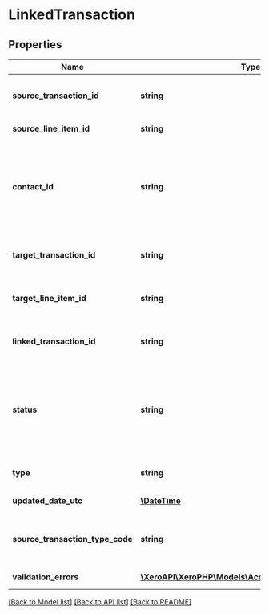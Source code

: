 # LinkedTransaction

## Properties
Name | Type | Description | Notes
------------ | ------------- | ------------- | -------------
**source_transaction_id** | **string** | Filter by the SourceTransactionID. Get all the linked transactions created from a particular ACCPAY invoice | [optional] 
**source_line_item_id** | **string** | The line item identifier from the source transaction. | 
**contact_id** | **string** | Filter by the combination of ContactID and Status. Get all the linked transactions that have been assigned to a particular customer and have a particular status e.g. GET /LinkedTransactions?ContactID&#x3D;4bb34b03-3378-4bb2-a0ed-6345abf3224e&amp;Status&#x3D;APPROVED. | [optional] 
**target_transaction_id** | **string** | Filter by the TargetTransactionID. Get all the linked transactions  allocated to a particular ACCREC invoice | [optional] 
**target_line_item_id** | **string** | The line item identifier from the target transaction. It is possible  to link multiple billable expenses to the same TargetLineItemID. | [optional] 
**linked_transaction_id** | **string** | The Xero identifier for an Linked Transaction e.g. /LinkedTransactions/297c2dc5-cc47-4afd-8ec8-74990b8761e9 | [optional] 
**status** | **string** | Filter by the combination of ContactID and Status. Get all the linked transactions that have been assigned to a particular customer and have a particular status e.g. GET /LinkedTransactions?ContactID&#x3D;4bb34b03-3378-4bb2-a0ed-6345abf3224e&amp;Status&#x3D;APPROVED. | [optional] 
**type** | **string** | This will always be BILLABLEEXPENSE. More types may be added in future. | [optional] 
**updated_date_utc** | [**\DateTime**](\DateTime.md) | The last modified date in UTC format | [optional] 
**source_transaction_type_code** | **string** | The Type of the source tranasction. This will be ACCPAY if the linked transaction was created from an invoice and SPEND if it was created from a bank transaction. | [optional] 
**validation_errors** | [**\XeroAPI\XeroPHP\Models\Accounting\ValidationError[]**](ValidationError.md) | Displays array of validation error messages from the API | [optional] 

[[Back to Model list]](../README.md#documentation-for-models) [[Back to API list]](../README.md#documentation-for-api-endpoints) [[Back to README]](../README.md)


